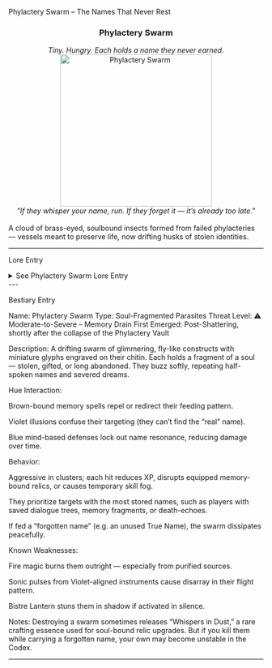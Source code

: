 Phylactery Swarm – The Names That Never Rest

<div align="center">
  <h3>Phylactery Swarm</h3>
  <i>Tiny. Hungry. Each holds a name they never earned.</i><br>
  <img src="../../assets/monsters/phylactery-swarm.png" alt="Phylactery Swarm" width="300"><br>
  <i>"If they whisper your name, run. If they forget it — it’s already too late."</i><br><br>
</div>A cloud of brass-eyed, soulbound insects formed from failed phylacteries — vessels meant to preserve life, now drifting husks of stolen identities.


---

Lore Entry

<details><summary>See Phylactery Swarm Lore Entry</summary>
Lore Entry: Fragmented field report from the Bistre Archivist, sealed in ash> “At first, I thought them ash-fleas. Harmless, if persistent. But the swarm began to sing — in names. Names I had forgotten.”



> “They circle. They whisper. And if one touches skin, a piece of memory loosens.”



> “Caput Mortuum warned us: failed phylacteries don’t just break — they scatter. A name is a soul’s handle. These insects collect… and misuse.”



> “I burned the scrolls. I prayed over the ink. Still, they murmured the names I never told anyone.”



> “If you’ve forgotten your own voice, they’ll help. But it will cost you.”



</details>
---

Bestiary Entry

Name: Phylactery Swarm
Type: Soul-Fragmented Parasites
Threat Level: ⚠️ Moderate-to-Severe – Memory Drain
First Emerged: Post-Shattering, shortly after the collapse of the Phylactery Vault

Description:
A drifting swarm of glimmering, fly-like constructs with miniature glyphs engraved on their chitin. Each holds a fragment of a soul — stolen, gifted, or long abandoned. They buzz softly, repeating half-spoken names and severed dreams.

Hue Interaction:

Brown-bound memory spells repel or redirect their feeding pattern.

Violet illusions confuse their targeting (they can’t find the “real” name).

Blue mind-based defenses lock out name resonance, reducing damage over time.


Behavior:

Aggressive in clusters; each hit reduces XP, disrupts equipped memory-bound relics, or causes temporary skill fog.

They prioritize targets with the most stored names, such as players with saved dialogue trees, memory fragments, or death-echoes.

If fed a “forgotten name” (e.g. an unused True Name), the swarm dissipates peacefully.


Known Weaknesses:

Fire magic burns them outright — especially from purified sources.

Sonic pulses from Violet-aligned instruments cause disarray in their flight pattern.

Bistre Lantern stuns them in shadow if activated in silence.


Notes:
Destroying a swarm sometimes releases “Whispers in Dust,” a rare crafting essence used for soul-bound relic upgrades. But if you kill them while carrying a forgotten name, your own may become unstable in the Codex.


---


